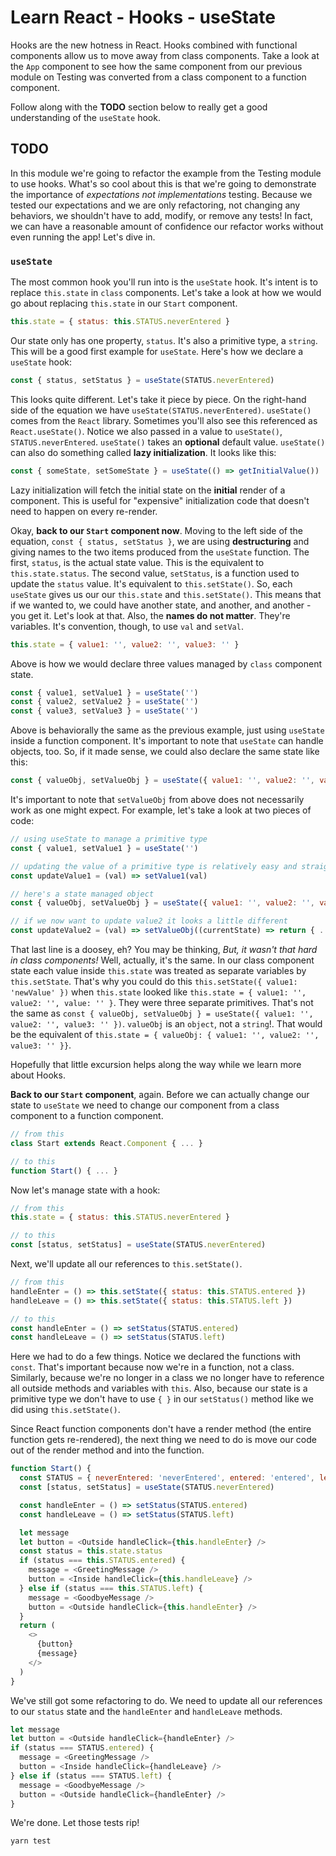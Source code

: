 # Learn React - Hooks - useState

Hooks are the new hotness in React. Hooks combined with functional components allow us to move away from class components. Take a look at the `App` component to see how the same component from our previous module on Testing was converted from a class component to a function component. 

Follow along with the **TODO** section below to really get a good understanding of the `useState` hook.

## TODO

In this module we're going to refactor the example from the Testing module to use hooks. What's so cool about this is that we're going to demonstrate the importance of *expectations not implementations* testing. Because we tested our expectations and we are only refactoring, not changing any behaviors, we shouldn't have to add, modify, or remove any tests! In fact, we can have a reasonable amount of confidence our refactor works without even running the app! Let's dive in.

### `useState`

The most common hook you'll run into is the `useState` hook. It's intent is to replace `this.state` in `class` components. Let's take a look at how we would go about replacing `this.state` in our `Start` component.

```javascript
this.state = { status: this.STATUS.neverEntered }
```

Our state only has one property, `status`. It's also a primitive type, a `string`. This will be a good first example for `useState`. Here's how we declare a `useState` hook:

```javascript
const { status, setStatus } = useState(STATUS.neverEntered)
```

This looks quite different. Let's take it piece by piece. On the right-hand side of the equation we have `useState(STATUS.neverEntered)`. `useState()` comes from the `React` library. Sometimes you'll also see this referenced as `React.useState()`. Notice we also passed in a value to `useState()`, `STATUS.neverEntered`. `useState()` takes an **optional** default value. `useState()` can also do something called **lazy initialization**. It looks like this: 

```javascript
const { someState, setSomeState } = useState(() => getInitialValue())
```

Lazy initialization will fetch the initial state on the **initial** render of a component. This is useful for "expensive" initialization code that doesn't need to happen on every re-render.

Okay, **back to our `Start` component now**. Moving to the left side of the equation, `const { status, setStatus }`, we are using **destructuring** and giving names to the two items produced from the `useState` function. The first, `status`, is the actual state value. This is the equivalent to `this.state.status`. The second value, `setStatus`, is a function used to update the `status` value. It's equivalent to `this.setState()`. So, each `useState` gives us our our `this.state` and `this.setState()`. This means that if we wanted to, we could have another state, and another, and another - you get it. Let's look at that. Also, the **names do not matter**. They're variables. It's convention, though, to use `val` and `setVal`.

```javascript
this.state = { value1: '', value2: '', value3: '' }
```

Above is how we would declare three values managed by `class` component state.

```javascript
const { value1, setValue1 } = useState('')
const { value2, setValue2 } = useState('')
const { value3, setValue3 } = useState('')
```

Above is behaviorally the same as the previous example, just using `useState` inside a function component. It's important to note that `useState` can handle objects, too. So, if it made sense, we could also declare the same state like this:

```javascript
const { valueObj, setValueObj } = useState({ value1: '', value2: '', value3: '' })
```

It's important to note that `setValueObj` from above does not necessarily work as one might expect. For example, let's take a look at two pieces of code:

```javascript
// using useState to manage a primitive type
const { value1, setValue1 } = useState('')

// updating the value of a primitive type is relatively easy and straight forward
const updateValue1 = (val) => setValue1(val)

// here's a state managed object
const { valueObj, setValueObj } = useState({ value1: '', value2: '', value3: '' })

// if we now want to update value2 it looks a little different
const updateValue2 = (val) => setValueObj((currentState) => return { ...currentState, value2: val })
```

That last line is a doosey, eh? You may be thinking, *But, it wasn't that hard in class components!* Well, actually, it's the same. In our class component state each value inside `this.state` was treated as separate variables by `this.setState`. That's why you could do this `this.setState({ value1: 'newValue' })` when `this.state` looked like `this.state = { value1: '', value2: '', value: '' }`. They were three separate primitives. That's not the same as `const { valueObj, setValueObj } = useState({ value1: '', value2: '', value3: '' })`. `valueObj` is an `object`, not a `string`!. That would be the equivalent of `this.state = { valueObj: { value1: '', value2: '', value3: '' }}`. 

Hopefully that little excursion helps along the way while we learn more about Hooks.

**Back to our `Start` component**, again. Before we can actually change our state to `useState` we need to change our component from a class component to a function component.

```javascript
// from this
class Start extends React.Component { ... }

// to this
function Start() { ... }
```

Now let's manage state with a hook:

```javascript
// from this
this.state = { status: this.STATUS.neverEntered }

// to this
const [status, setStatus] = useState(STATUS.neverEntered)
```

Next, we'll update all our references to `this.setState()`.

```javascript
// from this
handleEnter = () => this.setState({ status: this.STATUS.entered })
handleLeave = () => this.setState({ status: this.STATUS.left })

// to this
const handleEnter = () => setStatus(STATUS.entered)
const handleLeave = () => setStatus(STATUS.left)
```

Here we had to do a few things. Notice we declared the functions with `const`. That's important because now we're in a function, not a class. Similarly, because we're no longer in a class we no longer have to reference all outside methods and variables with `this`. Also, because our state is a primitive type we don't have to use `{ }` in our `setStatus()` method like we did using `this.setState()`.

Since React function components don't have a render method (the entire function gets re-rendered), the next thing we need to do is move our code out of the render method and into the function.

```javascript
function Start() {
  const STATUS = { neverEntered: 'neverEntered', entered: 'entered', left: 'left' }
  const [status, setStatus] = useState(STATUS.neverEntered)

  const handleEnter = () => setStatus(STATUS.entered)
  const handleLeave = () => setStatus(STATUS.left)

  let message
  let button = <Outside handleClick={this.handleEnter} />
  const status = this.state.status
  if (status === this.STATUS.entered) {
    message = <GreetingMessage />
    button = <Inside handleClick={this.handleLeave} />
  } else if (status === this.STATUS.left) {
    message = <GoodbyeMessage />
    button = <Outside handleClick={this.handleEnter} />
  }
  return (
    <>
      {button}
      {message}
    </>
  )
}
```

We've still got some refactoring to do. We need to update all our references to our `status` state and the `handleEnter` and `handleLeave` methods.

```javascript
let message
let button = <Outside handleClick={handleEnter} />
if (status === STATUS.entered) {
  message = <GreetingMessage />
  button = <Inside handleClick={handleLeave} />
} else if (status === STATUS.left) {
  message = <GoodbyeMessage />
  button = <Outside handleClick={handleEnter} />
}
```

We're done. Let those tests rip! 

```javascript
yarn test
```
